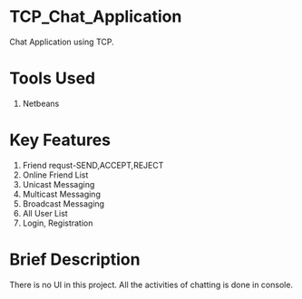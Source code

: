 # TCP_Chat_Application
Chat Application using TCP.

# Tools Used
1) Netbeans
# Key Features
1) Friend requst-SEND,ACCEPT,REJECT
2) Online Friend List
3) Unicast Messaging
4) Multicast Messaging
5) Broadcast Messaging
6) All User List
7) Login, Registration
# Brief Description
There is no UI in this project. All the activities of chatting is done in console.
